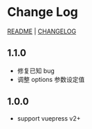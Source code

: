 # Change Log

[README](README.md) | [CHANGELOG](CHANGELOG.md)

## 1.1.0

-  修复已知 bug
-  调整 options 参数设定值

## 1.0.0

-  support vuepress v2+
